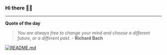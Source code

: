 ### Hi there 👋🏻


---

**Quote of the day**

> *You are always free to change your mind and choose a different future, or a different past.* - **Richard Bach** 

[![README.md](https://github.com/marcolovazzano/marcolovazzano/actions/workflows/readme.yml/badge.svg?branch=main)](https://github.com/marcolovazzano/marcolovazzano/actions/workflows/readme.yml)
